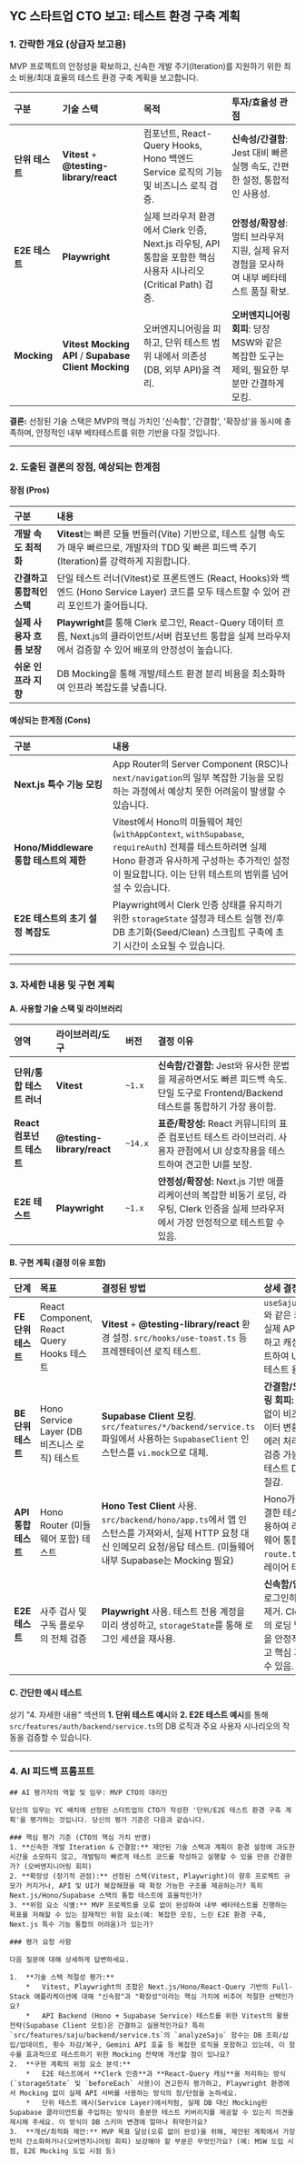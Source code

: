 ## YC 스타트업 CTO 보고: 테스트 환경 구축 계획

### 1. 간략한 개요 (상급자 보고용)

MVP 프로젝트의 안정성을 확보하고, 신속한 개발 주기(Iteration)를 지원하기 위한 최소 비용/최대 효율의 테스트 환경 구축 계획을 보고합니다.

| 구분 | 기술 스택 | 목적 | 투자/효율성 관점 |
| :--- | :--- | :--- | :--- |
| **단위 테스트** | **Vitest** + **@testing-library/react** | 컴포넌트, React-Query Hooks, Hono 백엔드 Service 로직의 기능 및 비즈니스 로직 검증. | **신속성/간결함**: Jest 대비 빠른 실행 속도, 간편한 설정, 통합적인 사용성. |
| **E2E 테스트** | **Playwright** | 실제 브라우저 환경에서 Clerk 인증, Next.js 라우팅, API 통합을 포함한 핵심 사용자 시나리오(Critical Path) 검증. | **안정성/확장성**: 멀티 브라우저 지원, 실제 유저 경험을 모사하여 내부 베타테스트 품질 확보. |
| **Mocking** | **Vitest Mocking API** / **Supabase Client Mocking** | 오버엔지니어링을 피하고, 단위 테스트 범위 내에서 의존성(DB, 외부 API)을 격리. | **오버엔지니어링 회피**: 당장 MSW와 같은 복잡한 도구는 제외, 필요한 부분만 간결하게 모킹. |

**결론:** 선정된 기술 스택은 MVP의 핵심 가치인 '신속함', '간결함', '확장성'을 동시에 충족하며, 안정적인 내부 베타테스트를 위한 기반을 다질 것입니다.

---

### 2. 도출된 결론의 장점, 예상되는 한계점

#### 장점 (Pros)

| 구분 | 내용 |
| :--- | :--- |
| **개발 속도 최적화** | **Vitest**는 빠른 모듈 번들러(Vite) 기반으로, 테스트 실행 속도가 매우 빠르므로, 개발자의 TDD 및 빠른 피드백 주기(Iteration)를 강력하게 지원합니다. |
| **간결하고 통합적인 스택** | 단일 테스트 러너(Vitest)로 프론트엔드 (React, Hooks)와 백엔드 (Hono Service Layer) 코드를 모두 테스트할 수 있어 관리 포인트가 줄어듭니다. |
| **실제 사용자 흐름 보장** | **Playwright**를 통해 Clerk 로그인, React-Query 데이터 흐름, Next.js의 클라이언트/서버 컴포넌트 통합을 실제 브라우저에서 검증할 수 있어 배포의 안정성이 높습니다. |
| **쉬운 인프라 지향** | DB Mocking을 통해 개발/테스트 환경 분리 비용을 최소화하여 인프라 복잡도를 낮춥니다. |

#### 예상되는 한계점 (Cons)

| 구분 | 내용 |
| :--- | :--- |
| **Next.js 특수 기능 모킹** | App Router의 Server Component (RSC)나 `next/navigation`의 일부 복잡한 기능을 모킹하는 과정에서 예상치 못한 어려움이 발생할 수 있습니다. |
| **Hono/Middleware 통합 테스트의 제한** | Vitest에서 Hono의 미들웨어 체인(`withAppContext`, `withSupabase`, `requireAuth`) 전체를 테스트하려면 실제 Hono 환경과 유사하게 구성하는 추가적인 설정이 필요합니다. 이는 단위 테스트의 범위를 넘어설 수 있습니다. |
| **E2E 테스트의 초기 설정 복잡도** | Playwright에서 Clerk 인증 상태를 유지하기 위한 `storageState` 설정과 테스트 실행 전/후 DB 초기화(Seed/Clean) 스크립트 구축에 초기 시간이 소요될 수 있습니다. |

---

### 3. 자세한 내용 및 구현 계획

#### A. 사용할 기술 스택 및 라이브러리

| 영역 | 라이브러리/도구 | 버전 | 결정 이유 |
| :--- | :--- | :--- | :--- |
| **단위/통합 테스트 러너** | **Vitest** | `~1.x` | **신속함/간결함:** Jest와 유사한 문법을 제공하면서도 빠른 피드백 속도. 단일 도구로 Frontend/Backend 테스트를 통합하기 가장 용이함. |
| **React 컴포넌트 테스트** | **@testing-library/react** | `~14.x` | **표준/확장성:** React 커뮤니티의 표준 컴포넌트 테스트 라이브러리. 사용자 관점에서 UI 상호작용을 테스트하여 견고한 UI를 보장. |
| **E2E 테스트** | **Playwright** | `~1.x` | **안정성/확장성:** Next.js 기반 애플리케이션의 복잡한 비동기 로딩, 라우팅, Clerk 인증을 실제 브라우저에서 가장 안정적으로 테스트할 수 있음. |

#### B. 구현 계획 (결정 이유 포함)

| 단계 | 목표 | 결정된 방법 | 상세 결정 이유 |
| :--- | :--- | :--- | :--- |
| **FE 단위 테스트** | React Component, React Query Hooks 테스트 | **Vitest** + **@testing-library/react** 환경 설정. `src/hooks/use-toast.ts` 등 프레젠테이션 로직 테스트. | `useSajuAnalysis.ts`와 같은 커스텀 훅은 실제 API 호출을 모킹하고 캐싱 로직만 테스트하여 UI-로직 분리 테스트 용이. |
| **BE 단위 테스트** | Hono Service Layer (DB 비즈니스 로직) 테스트 | **Supabase Client 모킹**. `src/features/*/backend/service.ts` 파일에서 사용하는 `SupabaseClient` 인스턴스를 `vi.mock`으로 대체. | **간결함/오버엔지니어링 회피:** 실제 DB 연결 없이 비즈니스 로직(데이터 변환, 권한 확인, 에러 처리)만 빠르게 검증 가능. 불필요한 테스트 DB 구축 비용 절감. |
| **API 통합 테스트** | Hono Router (미들웨어 포함) 테스트 | **Hono Test Client** 사용. `src/backend/hono/app.ts`에서 앱 인스턴스를 가져와서, 실제 HTTP 요청 대신 인메모리 요청/응답 테스트. (미들웨어 내부 Supabase는 Mocking 필요) | Hono가 제공하는 간결한 테스트 API를 활용하여 라우팅 및 미들웨어 통합까지 검증. `route.ts`에 가까운 레이어 테스트 가능. |
| **E2E 테스트** | 사주 검사 및 구독 플로우의 전체 검증 | **Playwright** 사용. 테스트 전용 계정을 미리 생성하고, `storageState`를 통해 로그인 세션을 재사용. | **신속함/안정성:** 매번 로그인하는 비효율을 제거. Clerk 인증 화면의 로딩 및 리다이렉션을 안정적으로 처리하고 핵심 기능에 집중할 수 있음. |

#### C. 간단한 예시 테스트

상기 "4. 자세한 내용" 섹션의 **1. 단위 테스트 예시**와 **2. E2E 테스트 예시**를 통해 `src/features/auth/backend/service.ts`의 DB 로직과 주요 사용자 시나리오의 작동을 검증할 수 있습니다.

---

### 4. AI 피드백 프롬프트

```prompt
## AI 평가자의 역할 및 임무: MVP CTO의 대리인

당신의 임무는 YC 배치에 선정된 스타트업의 CTO가 작성한 '단위/E2E 테스트 환경 구축 계획'을 평가하는 것입니다. 당신의 평가 기준은 다음과 같습니다.

### 핵심 평가 기준 (CTO의 핵심 가치 반영)
1. **신속한 개발 Iteration & 간결함:** 제안된 기술 스택과 계획이 환경 설정에 과도한 시간을 소모하지 않고, 개발팀이 빠르게 테스트 코드를 작성하고 실행할 수 있을 만큼 간결한가? (오버엔지니어링 회피)
2. **확장성 (장기적 관점):** 선정된 스택(Vitest, Playwright)이 향후 프로젝트 규모가 커지거나, API 및 UI가 복잡해졌을 때 확장 가능한 구조를 제공하는가? 특히 Next.js/Hono/Supabase 스택의 통합 테스트에 효율적인가?
3. **위험 요소 식별:** MVP 프로젝트를 오류 없이 완성하여 내부 베타테스트를 진행하는 목표를 저해할 수 있는 잠재적인 위험 요소(예: 복잡한 모킹, 느린 E2E 환경 구축, Next.js 특수 기능 통합의 어려움)가 있는가?

### 평가 요청 사항

다음 질문에 대해 상세하게 답변하세요.

1.  **기술 스택 적절성 평가:**
    *   Vitest, Playwright의 조합은 Next.js/Hono/React-Query 기반의 Full-Stack 애플리케이션에 대해 "신속함"과 "확장성"이라는 핵심 가치에 비추어 적절한 선택인가요?
    *   API Backend (Hono + Supabase Service) 테스트를 위한 Vitest의 활용 전략(Supabase Client 모킹)은 간결하고 실용적인가요? 특히 `src/features/saju/backend/service.ts`의 `analyzeSaju` 함수는 DB 조회/삽입/업데이트, 횟수 차감/복구, Gemini API 호출 등 복잡한 로직을 포함하고 있는데, 이 함수를 효과적으로 테스트하기 위한 Mocking 전략에 개선할 점이 있나요?
2.  **구현 계획의 위험 요소 분석:**
    *   E2E 테스트에서 **Clerk 인증**과 **React-Query 캐싱**을 처리하는 방식(`storageState` 및 `beforeEach` 사용)이 견고한지 평가하고, Playwright 환경에서 Mocking 없이 실제 API 서버를 사용하는 방식의 장/단점을 논하세요.
    *   단위 테스트 예시(Service Layer)에서처럼, 실제 DB 대신 Mocking된 Supabase 클라이언트를 주입하는 방식이 충분한 테스트 커버리지를 제공할 수 있는지 의견을 제시해 주세요. 이 방식이 DB 스키마 변경에 얼마나 취약한가요?
3.  **개선/최적화 제안:** MVP 목표 달성(오류 없이 완성)을 위해, 제안된 계획에서 가장 먼저 간소화하거나(오버엔지니어링 회피) 보강해야 할 부분은 무엇인가요? (예: MSW 도입 시점, E2E Mocking 도입 시점 등)
```